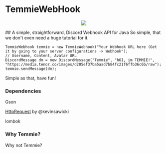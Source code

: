 # TemmieWebHook
<p align="center"><img src ="https://media.tenor.co/images/7f4a3d7eb223757a5eb36b355948060b/raw" /></p>
## A simple, straightforward, Discord Webhook API for Java
So simple, that we don't even need a huge tutorial for it.

```
TemmieWebhook temmie = new TemmieWebhook("Your Webhook URL here (Get it by going to your server configurations -> Webhook");
// Username, Content, Avatar URL
DiscordMessage dm = new DiscordMessage("Temmie", "hOI, im TEMMIE!", "https://media.tenor.co/images/d205ef37ba5aad7b84fc21f6ffb36c6b/raw");
temmie.sendMessage(dm);
```

Simple as that, have fun!

### Dependencies
Gson

[HttpRequest](https://github.com/kevinsawicki/http-request) by @kevinsawicki

lombok

### Why Temmie?
Why not Temmie?